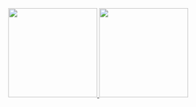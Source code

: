 <div>
<a href="https://github.com/Sh4dow-Sk">
<img loading="lazy" height="180em" src="https://github-readme-stats.vercel.app/api?username=Sh4dow-Sk&show_icons=true&theme=shadow_red&include_all_commits=true&count_private=true"/>
<img loading="lazy" height="180em" src="https://github-readme-stats.vercel.app/api/top-langs/?username=Sh4dow-Sk&layout=compact&langs_count=7&theme=shadow_red"/>  
</div>
